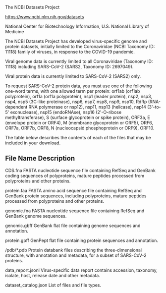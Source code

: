 The NCBI Datasets Project

https://www.ncbi.nlm.nih.gov/datasets

National Center for Biotechnology Information, U.S. National Library of Medicine

The NCBI Datasets Project has developed virus-specific genome and protein datasets, initially limited to the Coronaviridae (NCBI Taxonomy ID: 11118) family of viruses, in response to the COVID-19 pandemic.

Viral genome data is currently limited to all Coronaviridae (Taxonomy ID: 11118) including SARS-CoV-2 (SARS2, Taxonomy ID: 2697049).

Viral protein data is currently limited to SARS-CoV-2 (SARS2) only.

To request SARS-CoV-2 protein data, you must use one of the following one-word terms, with one allowed term per protein: orf1ab (orf1ab polyprotein), orf1a (orf1a polyprotein), nsp1 (leader protein), nsp2, nsp3, nsp4, nsp5 (3C-like proteinase), nsp6, nsp7, nsp8, nsp9, nsp10, RdRp (RNA-dependent RNA polymerase or nsp12), nsp11, nsp13 (helicase), nsp14 (3'-to-5' exonuclease), nsp15 (endoRNAse), nsp16 (2'-O-ribose methyltransferase), S (surface glycoprotein or spike protein), ORF3a, E (envelope protein or ORF4), M (membrane glycoprotein or ORF5), ORF6, ORF7a, ORF7b, ORF8, N (nucleocapsid phosphoprotein or ORF9), ORF10.

The table below describes the contents of each of the files that may be included in your download.

File Name                   Description
-----------------------------------------

CDS.fna                     FASTA nucleotide sequence file containing RefSeq and GenBank coding sequences of polyproteins, mature peptides processed from polyproteins and other proteins.

protein.faa                 FASTA amino acid sequence file containing RefSeq and GenBank protein sequences, including polyproteins, mature peptides processed from polyproteins and other proteins.

genomic.fna                 FASTA nucleotide sequence file containing RefSeq and GenBank genome sequences.

genomic.gbff                GenBank flat file containing genome sequences and annotation.

protein.gpff                GenPept flat file containing protein sequences and annotation.

/pdb/*.pdb                  Protein databank files describing the three-dimensional structure, with annotation and metadata, for a subset of SARS-CoV-2 proteins.

data_report.jsonl           Virus-specific data report contains accession, taxonomy, isolate, host, release date and other metadata.

dataset_catalog.json        List of files and file types.
